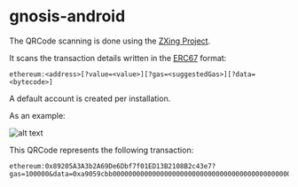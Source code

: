 # gnosis-android

The QRCode scanning is done using the [ZXing Project](https://github.com/zxing/zxing).

It scans the transaction details written in the [ERC67](https://github.com/ethereum/EIPs/issues/67) format:
```
ethereum:<address>[?value=<value>][?gas=<suggestedGas>][?data=<bytecode>]
```

A default account is created per installation.

As an example:

![alt text](https://i.imgur.com/6Gps68P.png)

This QRCode represents the following transaction:
```
ethereum:0x89205A3A3b2A69De6Dbf7f01ED13B2108B2c43e7?gas=100000&data=0xa9059cbb00000000000000000000000000000000000000000000000000000000deadbeef0000000000000000000000000000000000000000000000000000000000000005
```
